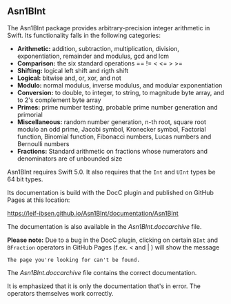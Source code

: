## Asn1BInt

The Asn1BInt package provides arbitrary-precision integer arithmetic in Swift.
Its functionality falls in the following categories:

* **Arithmetic:** addition, subtraction, multiplication, division, exponentiation, remainder and modulus, gcd and lcm
* **Comparison:** the six standard operations == != < <= > >=
* **Shifting:** logical left shift and rigth shift
* **Logical:** bitwise and, or, xor, and not
* **Modulo:** normal modulus, inverse modulus, and modular exponentiation
* **Conversion:** to double, to integer, to string, to magnitude byte array, and to 2's complement byte array
* **Primes:** prime number testing, probable prime number generation and primorial
* **Miscellaneous:** random number generation, n-th root, square root modulo an odd prime,
Jacobi symbol, Kronecker symbol, Factorial function, Binomial function, Fibonacci numbers, Lucas numbers and Bernoulli numbers
* **Fractions:** Standard arithmetic on fractions whose numerators and denominators are of unbounded size


Asn1BInt requires Swift 5.0. It also requires that the `Int` and `UInt` types be 64 bit types.

Its documentation is build with the DocC plugin and published on GitHub Pages at this location:

https://leif-ibsen.github.io/Asn1BInt/documentation/Asn1BInt

The documentation is also available in the *Asn1BInt.doccarchive* file.

**Please note:** Due to a bug in the DocC plugin, clicking on certain `BInt` and `BFraction` operators
in GitHub Pages (f.ex. < and | ) will show the message

    The page you're looking for can't be found.
    
The *Asn1BInt.doccarchive* file contains the correct documentation.

It is emphasized that it is only the documentation that's in error.
The operators themselves work correctly.
